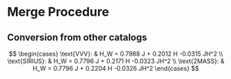 # Merge Procedure

## Conversion from other catalogs


$$
\begin{cases}
  \text{VVV}:    & H_W = 0.7988 J + 0.2012 H -0.0315 JH^2 \\
  \text{SIRIUS}: & H_W = 0.7796 J + 0.2171 H -0.0323 JH^2 \\
  \text{2MASS}:  & H_W = 0.7796 J + 0.2204 H -0.0326 JH^2
\end{cases}
$$

[V204a]: http://jasmine.nao.ac.jp/doc/yano-20210913-V204a.pdf
